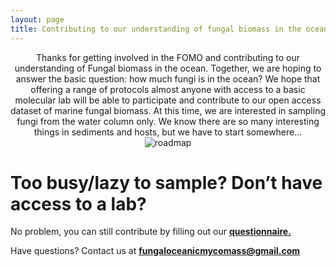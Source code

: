 ```yaml
---
layout: page
title: Contributing to our understanding of fungal biomass in the ocean
---
```



<p align="center">
Thanks for getting involved in the FOMO and contributing to our understanding of Fungal biomass in the ocean. Together, we are hoping to answer the basic question: how much fungi is in the ocean? We hope that offering a range of protocols almost anyone with access to a basic molecular lab will be able to participate and contribute to our open access dataset of marine fungal biomass. At this time, we are interested in sampling fungi from the water column only.  We know there are so many interesting things in sediments and hosts, but we have to start somewhere…





<img src="https://FOMO-project.github.io/assets/img/roadmap.jpg" alt="roadmap" />





# Too busy/lazy to sample?  Don’t have access to a lab?



No problem, you can still contribute by filling out our [**questionnaire.**](https://forms.gle/ELZXXouvrJXhB6ck7)
  

Have questions?  Contact us at **fungaloceanicmycomass@gmail.com**
</p>
